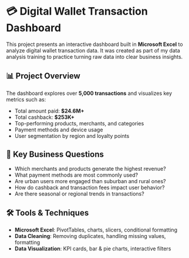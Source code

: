 # 💳 Digital Wallet Transaction Dashboard

This project presents an interactive dashboard built in **Microsoft Excel** to analyze digital wallet transaction data. It was created as part of my data analysis training to practice turning raw data into clear business insights.

## 📊 Project Overview

The dashboard explores over **5,000 transactions** and visualizes key metrics such as:
- Total amount paid: **$24.6M+**
- Total cashback: **$253K+**
- Top-performing products, merchants, and categories
- Payment methods and device usage
- User segmentation by region and loyalty points

## 🎯 Key Business Questions
- Which merchants and products generate the highest revenue?
- What payment methods are most commonly used?
- Are urban users more engaged than suburban and rural ones?
- How do cashback and transaction fees impact user behavior?
- Are there seasonal or regional trends in transactions?

## 🛠 Tools & Techniques
- **Microsoft Excel**: PivotTables, charts, slicers, conditional formatting
- **Data Cleaning**: Removing duplicates, handling missing values, formatting
- **Data Visualization**: KPI cards, bar & pie charts, interactive filters
